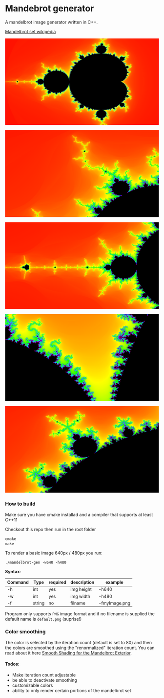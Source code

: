 # Mandebrot generator

A mandelbrot image generator written in C++.

[Mandelbrot set wikipedia](https://en.wikipedia.org/wiki/Mandelbrot_set)

![Mandelbrot-big](/images/mandelbrot-big2048.png)

![Mandelbrot-1](/images/mandelbrot-1-2048.png)

![Mandelbrot-2](/images/mandelbrot-2-2048.png)

![Mandelbrot-3](/images/mandelbrot-3-2048.png)

![Mandelbrot-6](/images/mandelbrot-6-2048.png)

### How to build

Make sure you have cmake installad and a compiler that supports at least C++11

Checkout this repo then run in the root folder
```
cmake
make
```

To render a basic image 640px / 480px you run:

``` 
./mandelbrot-gen -w640 -h480 
```

**Syntax**:

Command | Type    | required | description | example
--------|---------|----------|-------------|--------
-h      | int     | yes      |img height   | -h640
-w      | int     | yes      |img width    | -h480
-f      | string  | no       |filname      | -fmyImage.png

Program only supports `PNG` image format and if no filename is supplied the default name is `default.png` (suprise!)

### Color smoothing
The color is selected by the iteration count (default is set to 80) and then the colors are smoothed using the "renormalized" iteration count. You can read about it here [Smooth Shading for the Mandelbrot Exterior](https://linas.org/art-gallery/escape/smooth.html).

#### Todos:

* Make iteration count adjustable
* be able to deactivate smoothing
* customizable colors
* ability to only render certain portions of the mandelbrot set
